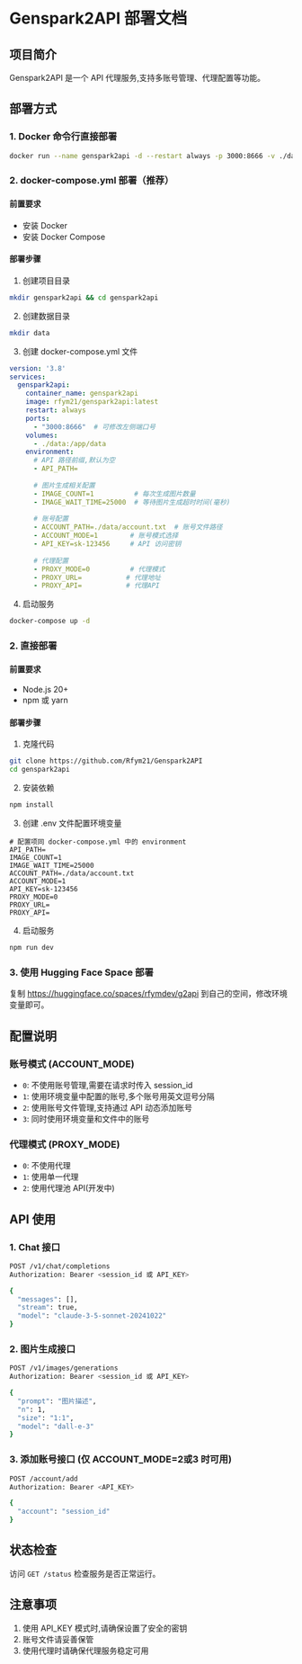# Genspark2API 部署文档

## 项目简介

Genspark2API 是一个 API 代理服务,支持多账号管理、代理配置等功能。

## 部署方式

### 1. Docker 命令行直接部署

```bash
docker run --name genspark2api -d --restart always -p 3000:8666 -v ./data:/app/data -e API_PATH="" -e IMAGE_COUNT=1 -e IMAGE_WAIT_TIME=25000 -e ACCOUNT_PATH=./data/account.txt -e ACCOUNT_MODE=1 -e API_KEY=sk-123456 -e PROXY_MODE=0 -e PROXY_URL=socks5://username:password@host:port -e PROXY_API="" rfym21/genspark2api:latest
```

### 2. docker-compose.yml 部署（推荐）

#### 前置要求

- 安装 Docker
- 安装 Docker Compose

#### 部署步骤

1. 创建项目目录

```bash
mkdir genspark2api && cd genspark2api
```

2. 创建数据目录

```bash
mkdir data
```

3. 创建 docker-compose.yml 文件

```yaml
version: '3.8'
services:
  genspark2api:
    container_name: genspark2api
    image: rfym21/genspark2api:latest
    restart: always
    ports:
      - "3000:8666"  # 可修改左侧端口号
    volumes:
      - ./data:/app/data
    environment:
      # API 路径前缀,默认为空
      - API_PATH=
      
      # 图片生成相关配置
      - IMAGE_COUNT=1          # 每次生成图片数量
      - IMAGE_WAIT_TIME=25000  # 等待图片生成超时时间(毫秒)
      
      # 账号配置
      - ACCOUNT_PATH=./data/account.txt  # 账号文件路径
      - ACCOUNT_MODE=1        # 账号模式选择
      - API_KEY=sk-123456     # API 访问密钥
      
      # 代理配置
      - PROXY_MODE=0          # 代理模式
      - PROXY_URL=           # 代理地址
      - PROXY_API=           # 代理API
```

4. 启动服务

```bash
docker-compose up -d
```

### 2. 直接部署

#### 前置要求

- Node.js 20+
- npm 或 yarn

#### 部署步骤

1. 克隆代码

```bash
git clone https://github.com/Rfym21/Genspark2API
cd genspark2api
```

2. 安装依赖

```bash
npm install
```

3. 创建 .env 文件配置环境变量

```env
# 配置项同 docker-compose.yml 中的 environment
API_PATH=
IMAGE_COUNT=1
IMAGE_WAIT_TIME=25000
ACCOUNT_PATH=./data/account.txt
ACCOUNT_MODE=1
API_KEY=sk-123456
PROXY_MODE=0
PROXY_URL=
PROXY_API=
```

4. 启动服务

```bash
npm run dev
```

### 3. 使用 Hugging Face Space 部署

复制 <https://huggingface.co/spaces/rfymdev/g2api> 到自己的空间，修改环境变量即可。

## 配置说明

### 账号模式 (ACCOUNT_MODE)

- `0`: 不使用账号管理,需要在请求时传入 session_id
- `1`: 使用环境变量中配置的账号,多个账号用英文逗号分隔
- `2`: 使用账号文件管理,支持通过 API 动态添加账号
- `3`: 同时使用环境变量和文件中的账号

### 代理模式 (PROXY_MODE)

- `0`: 不使用代理
- `1`: 使用单一代理
- `2`: 使用代理池 API(开发中)

## API 使用

### 1. Chat 接口

```bash
POST /v1/chat/completions
Authorization: Bearer <session_id 或 API_KEY>

{
  "messages": [],
  "stream": true,
  "model": "claude-3-5-sonnet-20241022"
}
```

### 2. 图片生成接口

```bash
POST /v1/images/generations
Authorization: Bearer <session_id 或 API_KEY>

{
  "prompt": "图片描述",
  "n": 1,
  "size": "1:1",
  "model": "dall-e-3"
}
```

### 3. 添加账号接口 (仅 ACCOUNT_MODE=2或3 时可用)

```bash
POST /account/add
Authorization: Bearer <API_KEY>

{
  "account": "session_id"
}
```

## 状态检查

访问 `GET /status` 检查服务是否正常运行。

## 注意事项

1. 使用 API_KEY 模式时,请确保设置了安全的密钥
2. 账号文件请妥善保管
3. 使用代理时请确保代理服务稳定可用
